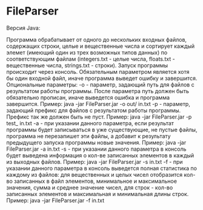 # FileParser

Версия Java: 

  Программа обрабатывает от одного до нескольких входных файлов, содержащих строки, целые и вещественные числа и сортирует каждый элемет (имеющий один из трех возможных типов данных) по соответствующим файлам (integers.txt - целые числа, floats.txt - вещественные числа, strings.txt - строки).
  Запуск программы происходит через консоль. Обязательным параметром является хотя бы один входной файл, иначе программа выведет ошибку и завершится.
  Опциональные параметры:
  -o - параметр, задающий путь для файлов с результатом работы программы. После параметра путь должен быть обязательно прописан, иначе выведется ошибка и программа завершится.
    Пример:
    java -jar FileParser.jar -o out/ in.txt
  -p - параметр, задающий префикс для файлов с результатом работы программы. Префикс так же должен быть не пуст.
    Пример:
    java -jar FileParser.jar -p test_ in.txt
  -a - при указании данного параметра, если результат программы будет записываться в уже существующие, не пустые файлы, программа не перезапишет эти файлы, а добавит к результату предыдущего запуска программы новые значения.
    Пример:
    java -jar FileParser.jar -a in.txt
  -s - при указании данного параметра в консоль будет выведена информация о кол-ве записанных элементов в каждый из выходных файлов.
    Пример:
    java -jar FileParser.jar -s in.txt
  -f - при указании данного параметра в консоль выведется полная статистика по каждому из файлов: для вещественных и целых чисел отобразится кол-во записанных в файл элементов, минимальное и максимальное значения, сумма и среднее значение чисел, для строк - кол-во записанных элементов и максимальная и минимальная длины строк.
    Пример:
    java -jar FileParser.jar -f in.txt
